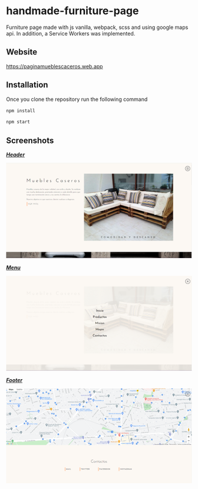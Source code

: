 # handmade-furniture-page

Furniture page made with js vanilla, webpack, scss and using google maps api. In addition, a Service Workers was implemented.

## Website

https://paginamueblescaceros.web.app

## Installation

Once you clone the repository run the following command

```bash
npm install
```


```bash
npm start
```

## Screenshots

***<u>Header</u>***

![Captura de pantalla 2021-05-14 160715](https://github.com/EmanuelCruz/handmade-furniture-page/blob/main/screenshots/Captura%20de%20pantalla%202021-05-14%20160715.png)

***<u>Menu</u>***

![Captura de pantalla 2021-05-14 160801](https://github.com/EmanuelCruz/handmade-furniture-page/blob/main/screenshots/Captura%20de%20pantalla%202021-05-14%20160801.png)

***<u>Footer</u>***

![Captura de pantalla 2021-05-14 160829](https://github.com/EmanuelCruz/handmade-furniture-page/blob/main/screenshots/Captura%20de%20pantalla%202021-05-14%20160829.png)
